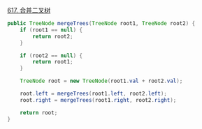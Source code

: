 [617. 合并二叉树](https://leetcode-cn.com/problems/merge-two-binary-trees/)

```java
public TreeNode mergeTrees(TreeNode root1, TreeNode root2) {
    if (root1 == null) {
        return root2;
    }

    if (root2 == null) {
        return root1;
    }

    TreeNode root = new TreeNode(root1.val + root2.val);

    root.left = mergeTrees(root1.left, root2.left);
    root.right = mergeTrees(root1.right, root2.right);

    return root;
}
```

